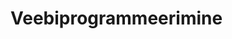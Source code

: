 # Veebiprogrammeerimine
<!DOCTYPE html>
<html>
  <head>
    <title>Test test test</title>
  </head>
</html>
